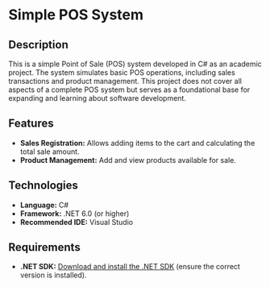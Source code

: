 # Simple POS System

## Description

This is a simple Point of Sale (POS) system developed in C# as an academic project. The system simulates basic POS operations, including sales transactions and product management. This project does not cover all aspects of a complete POS system but serves as a foundational base for expanding and learning about software development.

## Features

- **Sales Registration:** Allows adding items to the cart and calculating the total sale amount.
- **Product Management:** Add and view products available for sale.

## Technologies

- **Language:** C#
- **Framework:** .NET 6.0 (or higher)
- **Recommended IDE:** Visual Studio

## Requirements

- **.NET SDK:** [Download and install the .NET SDK](https://dotnet.microsoft.com/download) (ensure the correct version is installed).
